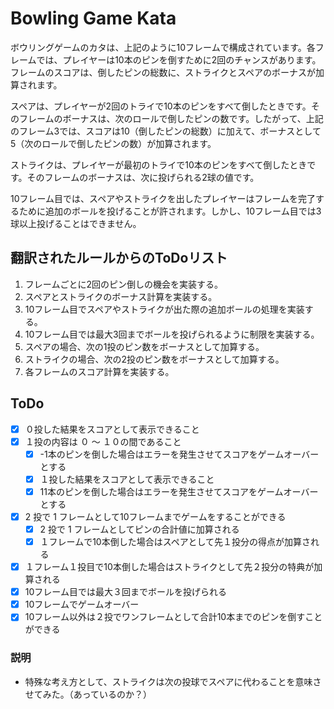 # Bowling Game Kata

ボウリングゲームのカタは、上記のように10フレームで構成されています。各フレームでは、プレイヤーは10本のピンを倒すために2回のチャンスがあります。フレームのスコアは、倒したピンの総数に、ストライクとスペアのボーナスが加算されます。

スペアは、プレイヤーが2回のトライで10本のピンをすべて倒したときです。そのフレームのボーナスは、次のロールで倒したピンの数です。したがって、上記のフレーム3では、スコアは10（倒したピンの総数）に加えて、ボーナスとして5（次のロールで倒したピンの数）が加算されます。

ストライクは、プレイヤーが最初のトライで10本のピンをすべて倒したときです。そのフレームのボーナスは、次に投げられる2球の値です。

10フレーム目では、スペアやストライクを出したプレイヤーはフレームを完了するために追加のボールを投げることが許されます。しかし、10フレーム目では3球以上投げることはできません。

## 翻訳されたルールからのToDoリスト

1. フレームごとに2回のピン倒しの機会を実装する。
2. スペアとストライクのボーナス計算を実装する。
3. 10フレーム目でスペアやストライクが出た際の追加ボールの処理を実装する。
4. 10フレーム目では最大3回までボールを投げられるように制限を実装する。
5. スペアの場合、次の1投のピン数をボーナスとして加算する。
6. ストライクの場合、次の2投のピン数をボーナスとして加算する。
7. 各フレームのスコア計算を実装する。


## ToDo

- [X] ０投した結果をスコアとして表示できること
- [x] １投の内容は ０ ～ １０の間であること
  - [x] -1本のピンを倒した場合はエラーを発生させてスコアをゲームオーバーとする
  - [x] １投した結果をスコアとして表示できること
  - [x] 11本のピンを倒した場合はエラーを発生させてスコアをゲームオーバーとする
- [x] 2 投で 1 フレームとして10フレームまでゲームをすることができる
  - [x] 2 投で 1 フレームとしてピンの合計値に加算される
  - [x] １フレームで10本倒した場合はスペアとして先１投分の得点が加算される
- [x] １フレーム１投目で10本倒した場合はストライクとして先２投分の特典が加算される
- [x] 10フレーム目では最大３回までボールを投げられる
- [x] 10フレームでゲームオーバー
- [x] 10フレーム以外は２投でワンフレームとして合計10本までのピンを倒すことができる

### 説明

- 特殊な考え方として、ストライクは次の投球でスペアに代わることを意味させてみた。（あっているのか？）
